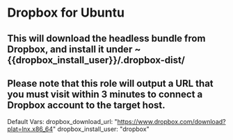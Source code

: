 # Dropbox for Ubuntu

## This will download the headless bundle from Dropbox, and install it under ~{{dropbox_install_user}}/.dropbox-dist/

## Please note that this role will output a URL that you must visit within 3 minutes to connect a Dropbox account to the target host.

Default Vars:
dropbox_download_url: "https://www.dropbox.com/download?plat=lnx.x86_64"
dropbox_install_user: "dropbox"